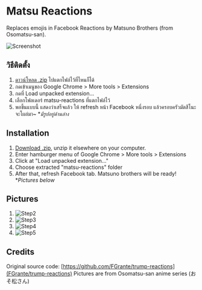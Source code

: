 # Matsu Reactions
Replaces emojis in Facebook Reactions by Matsuno Brothers (from Osomatsu-san).

![Screenshot](http://i.imgur.com/V86h5dJ.jpg)

## วิธีติดตั้ง
1. [ดาวน์โหลด .zip](https://github.com/pixelart7/matsu-reactions/archive/master.zip) ไปแตกไฟล์ไว้ที่ไหนก็ได้
2. กดเข้าเมนูของ Google Chrome > More tools > Extensions
3. กดที่ Load unpacked extension...
4. เลือกโฟลเดอร์ matsu-reactions ที่แตกไฟล์ไว้
5. พอขึ้นแบบนี้ แสดงว่าเสร็จแล้ว ให้ refresh หน้า Facebook หนึ่งรอบ แล้วครอบครัวมัตสึโนะจะโผล่มา~
**มีรูปอยู่ด้านล่าง*

## Installation
1. [Download .zip](https://github.com/pixelart7/matsu-reactions/archive/master.zip), unzip it elsewhere on your computer.
2. Enter hamburger menu of Google Chrome > More tools > Extensions
3. Click at "Load unpacked extension..."
4. Choose extracted "matsu-reactions" folder
5. After that, refresh Facebook tab. Matsuno brothers will be ready!
**Pictures below*

## Pictures
1. ![Step2](https://i.imgur.com/R32zPDy.jpg)
2. ![Step3](http://i.imgur.com/GXgrN54.jpg)
3. ![Step4](http://i.imgur.com/YdakFDi.jpg)
4. ![Step5](http://i.imgur.com/oI6hise.jpg)

## Credits
Original source code: [https://github.com/FGrante/trump-reactions](FGrante/trump-reactions)
Pictures are from Osomatsu-san anime series (おそ松さん)